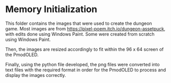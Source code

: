 # Memory Initialization
This folder contains the images that were used to create the dungeon game. Most images are from https://pixel-poem.itch.io/dungeon-assetpuck, with edits done using Windows Paint. Some were created from scratch using Windows Paint.

Then, the images are resized accordingly to fit within the 96 x 64 screen of the PmodOLED.

Finally, using the python file developed, the png files were converted into text files with the required format in order for the PmodOLED to process and display the images correctly.
